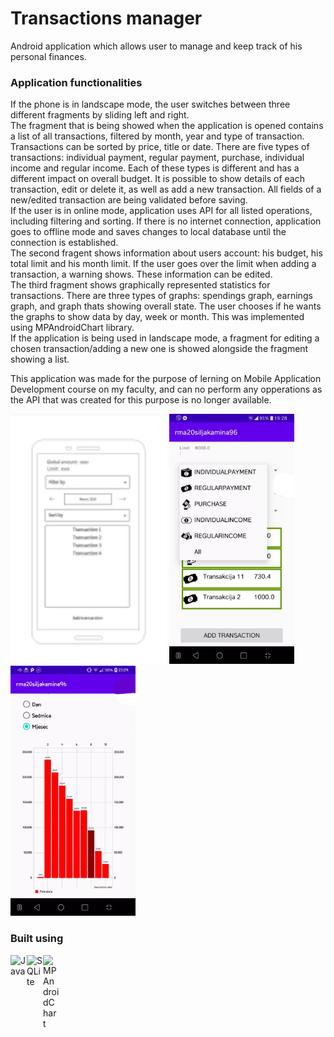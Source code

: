 # Transactions manager

Android application which allows user to manage and keep track of his personal finances. 

### Application functionalities
If the phone is in landscape mode, the user switches between three different fragments by sliding left and right.  
The fragment that is being showed when the application is opened contains a list of all transactions, filtered by month, year and type of transaction. Transactions can be sorted by price, title or date. There are five types of transactions: individual payment, regular payment, purchase, individual income and regular income. Each of these types is different and has a different impact on overall budget. It is possible to show details of each transaction, edit or delete it, as well as add a new transaction. All fields of a new/edited transaction are being validated before saving.  
If the user is in online mode, application uses API for all listed operations, including filtering and sorting. If there is no internet connection, application goes to offline mode and saves changes to local database until the connection is established.  
The second fragent shows information about users account: his budget, his total limit and his month limit. If the user goes over the limit when adding a transaction, a warning shows. These information can be edited.  
The third fragment shows graphically represented statistics for transactions. There are three types of graphs: spendings graph, earnings graph, and graph thats showing overall state. The user chooses if he wants the graphs to show data by day, week or month. This was implemented using MPAndroidChart library.  
If the application is being used in landscape mode, a fragment for editing a chosen transaction/adding a new one is showed alongside the fragment showing a list.  

This application was made for the purpose of lerning on Mobile Application Development course on my faculty, and can no perform any opperations as the API that was created for this purpose is no longer available.  

<p float="left">
  <img src="prototype.jpg" alt="prototype" width="250"/> 
  <img src="Inkedlist_LI.jpg" alt="Inkedlist_LI" width="200"/> 
  <img src="Inkedgraph_LI.jpg" alt="Inkedgraph_LI" width="200"/> 
</p>


### Built using
[<img align="left" alt="Java" width="26px" src="https://logoeps.com/wp-content/uploads/2013/03/java-eps-vector-logo.png" />][java]
[<img align="left" alt="SQLite" width="26px" src="https://upload.wikimedia.org/wikipedia/commons/thumb/3/38/SQLite370.svg/1200px-SQLite370.svg.png" />][SQLite]
[<img align="left" alt="MPAndroidChart" width="26px" src="https://camo.githubusercontent.com/9ee52cd684d0ae62106ce74c7aae5fc9cec43a123c76ef307b5b8a0c24e89eed/68747470733a2f2f7261772e6769746875622e636f6d2f5068696c4a61792f4d5043686172742f6d61737465722f64657369676e2f666561747572655f677261706869635f736d616c6c65722e706e67" />][SQLite]

[java]: https://www.java.com/en/
[SQLite]: https://www.sqlite.org/index.html
[MPAndroidChart]: https://github.com/PhilJay/MPAndroidChart
 
